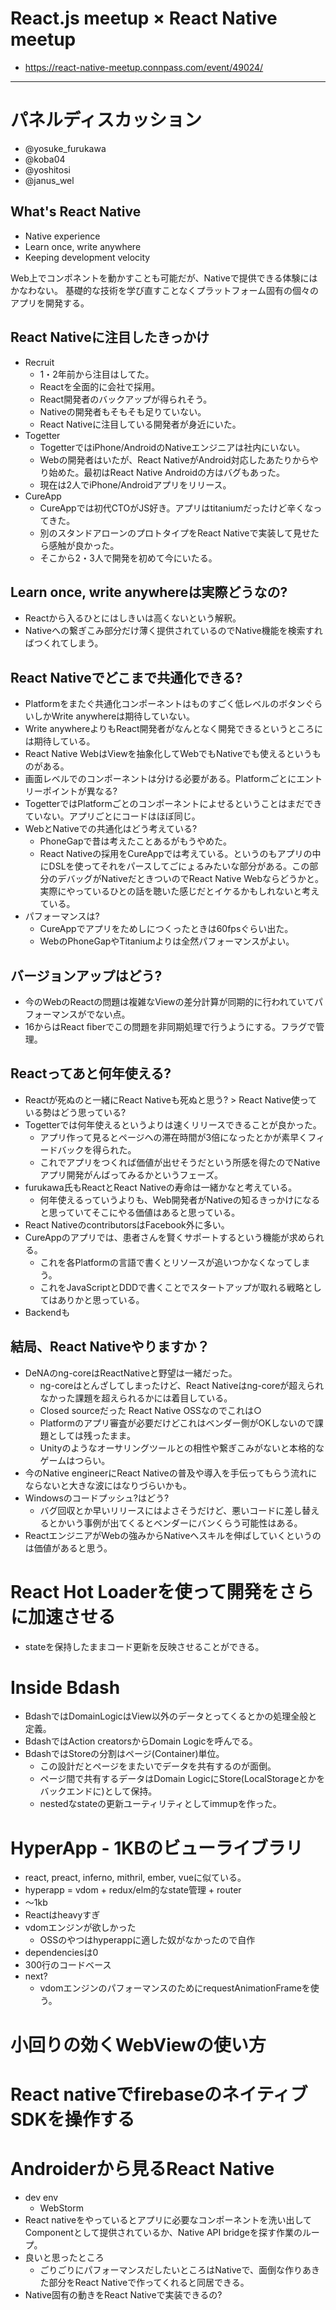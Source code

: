 React.js meetup × React Native meetup
===

- https://react-native-meetup.connpass.com/event/49024/

---

# パネルディスカッション

- @yosuke\_furukawa
- @koba04
- @yoshitosi
- @janus\_wel

## What's React Native

- Native experience
- Learn once, write anywhere
- Keeping development velocity

Web上でコンポネントを動かすことも可能だが、Nativeで提供できる体験にはかなわない。
基礎的な技術を学び直すことなくプラットフォーム固有の個々のアプリを開発する。

## React Nativeに注目したきっかけ

- Recruit
  - 1・2年前から注目はしてた。
  - Reactを全面的に会社で採用。
  - React開発者のバックアップが得られそう。
  - Nativeの開発者もそもそも足りていない。
  - React Nativeに注目している開発者が身近にいた。
- Togetter
  - TogetterではiPhone/AndroidのNativeエンジニアは社内にいない。
  - Webの開発者はいたが、React NativeがAndroid対応したあたりからやり始めた。最初はReact Native Androidの方はバグもあった。
  - 現在は2人でiPhone/Androidアプリをリリース。
- CureApp
  - CureAppでは初代CTOがJS好き。アプリはtitaniumだったけど辛くなってきた。
  - 別のスタンドアローンのプロトタイプをReact Nativeで実装して見せたら感触が良かった。
  - そこから2・3人で開発を初めて今にいたる。

## Learn once, write anywhereは実際どうなの?

- Reactから入るひとにはしきいは高くないという解釈。
- Nativeへの繋ぎこみ部分だけ薄く提供されているのでNative機能を検索すればつくれてしまう。

## React Nativeでどこまで共通化できる?

- Platformをまたぐ共通化コンポーネントはものすごく低レベルのボタンぐらいしかWrite anywhereは期待していない。
- Write anywhereよりもReact開発者がなんとなく開発できるというところには期待している。
- React Native WebはViewを抽象化してWebでもNativeでも使えるというものがある。
- 画面レベルでのコンポーネントは分ける必要がある。Platformごとにエントリーポイントが異なる?
- TogetterではPlatformごとのコンポーネントによせるということはまだできていない。アプリごとにコードはほぼ同じ。
- WebとNativeでの共通化はどう考えている?
  - PhoneGapで昔は考えたことあるがもうやめた。
  - React Nativeの採用をCureAppでは考えている。というのもアプリの中にDSLを使ってそれをパースしてごにょるみたいな部分がある。この部分のデバッグがNativeだときついのでReact Native Webならどうかと。実際にやっているひとの話を聴いた感じだとイケるかもしれないと考えている。
- パフォーマンスは?
  - CureAppでアプリをためしにつくったときは60fpsぐらい出た。
  - WebのPhoneGapやTitaniumよりは全然パフォーマンスがよい。

## バージョンアップはどう?

- 今のWebのReactの問題は複雑なViewの差分計算が同期的に行われていてパフォーマンスがでない点。
- 16からはReact fiberでこの問題を非同期処理で行うようにする。フラグで管理。

## Reactってあと何年使える?

- Reactが死ぬのと一緒にReact Nativeも死ぬと思う? > React Native使っている勢はどう思っている?
- Togetterでは何年使えるというよりは速くリリースできることが良かった。
  - アプリ作って見るとページへの滞在時間が3倍になったとかが素早くフィードバックを得られた。
  - これでアプリをつくれば価値が出せそうだという所感を得たのでNativeアプリ開発がんばってみるかというフェーズ。
- furukawa氏もReactとReact Nativeの寿命は一緒かなと考えている。
  - 何年使えるっていうよりも、Web開発者がNativeの知るきっかけになると思っていてそこにやる価値はあると思っている。
- React NativeのcontributorsはFacebook外に多い。
- CureAppのアプリでは、患者さんを賢くサポートするという機能が求められる。
  - これを各Platformの言語で書くとリソースが追いつかなくなってしまう。
  - これをJavaScriptとDDDで書くことでスタートアップが取れる戦略としてはありかと思っている。
- Backendも

## 結局、React Nativeやりますか？

- DeNAのng-coreはReactNativeと野望は一緒だった。
  - ng-coreはとんざしてしまったけど、React Nativeはng-coreが超えられなかった課題を超えられるかには着目している。
  - Closed sourceだった React Native OSSなのでこれは○
  - Platformのアプリ審査が必要だけどこれはベンダー側がOKしないので課題としては残ったまま。
  - Unityのようなオーサリングツールとの相性や繋ぎこみがないと本格的なゲームはつらい。
- 今のNative engineerにReact Nativeの普及や導入を手伝ってもらう流れにならないと大きな波にはなりづらいかも。
- Windowsのコードプッシュ?はどう?
  - バグ回収とか早いリリースにはよさそうだけど、悪いコードに差し替えるとかいう事例が出てくるとベンダーにバンくらう可能性はある。
- ReactエンジニアがWebの強みからNativeへスキルを伸ばしていくというのは価値があると思う。


# React Hot Loaderを使って開発をさらに加速させる

- stateを保持したままコード更新を反映させることができる。

# Inside Bdash

- BdashではDomainLogicはView以外のデータとってくるとかの処理全般と定義。
- BdashではAction creatorsからDomain Logicを呼んでる。
- BdashではStoreの分割はページ(Container)単位。
  - この設計だとページをまたいでデータを共有するのが面倒。
  - ページ間で共有するデータはDomain LogicにStore(LocalStorageとかをバックエンドに)として保持。
  - nestedなstateの更新ユーティリティとしてimmupを作った。

# HyperApp - 1KBのビューライブラリ

- react, preact, inferno, mithril, ember, vueに似ている。
- hyperapp = vdom + redux/elm的なstate管理 + router
- 〜1kb
- Reactはheavyすぎ
- vdomエンジンが欲しかった
  - OSSのやつはhyperappに適した奴がなかったので自作
- dependenciesは0
- 300行のコードベース
- next?
  - vdomエンジンのパフォーマンスのためにrequestAnimationFrameを使う。


# 小回りの効くWebViewの使い方


# React nativeでfirebaseのネイティブSDKを操作する 


# Androiderから見るReact Native

- dev env
  - WebStorm
- React nativeをやっているとアプリに必要なコンポーネントを洗い出してComponentとして提供されているか、Native API bridgeを探す作業のループ。
- 良いと思ったところ
  - ごりごりにパフォーマンスだしたいところはNativeで、面倒な作りあきた部分をReact Nativeで作ってくれると同居できる。
- Native固有の動きをReact Nativeで実装できるの?


